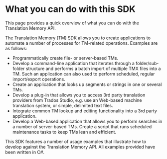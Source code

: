 What you can do with this SDK
=====
This page provides a quick overview of what you can do with the Translation Memory API.

The Translation Memory (TM) SDK allows you to create applications to automate a number of processes for TM-related operations. Examples are as follows:

* Programmatically create file- or server-based TMs.
* Develop a command-line application that iterates through a folder/sub-folder structure and performs a batch import of multiple TMX files into a TM. Such an application can also used to perform scheduled, regular import/export operations.
* Create an application that looks up segments or strings in one or several TMs.
* Develop a plug-in that allows you to access 3rd party translation providers from Trados Studio, e.g. use an Web-based machine translation system, or simple, delimited text files.
* Integrate common TM lookup and editing functionality into a 3rd party application.
* Develop a Web-based application that allows you to perform searches in a number of server-based TMs.
Create a script that runs scheduled maintenance tasks to keep TMs lean and efficient.


This SDK features a number of usage examples that illustrate how to develop against the Translation Memory API. All examples provided have been written in C#.